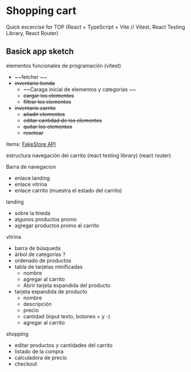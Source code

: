 # Shopping cart

Quick excercise for TOP
(React + TypeScript + Vite // Vitest, React Testing Library, React Router)

## Basick app sketch

elementos funcionales de programación
(vitest)

- ~~fetcher ~~
- ~~inventario tienda~~
    - ~~Caraga inicial de elementos y categorias ~~
    - ~~cargar los elementos~~
    - ~~filtrar los elementos~~
- ~~inventario carrito~~
    - ~~añadir elementos~~
    - ~~editar cantidad de los elementos~~
    - ~~quitar los elementos~~
    - ~~resetear~~

items: [FakeStore API](https://fakestoreapi.com/)

estructura navegación del carrito
(react testing library)
(react router)

Barra de navegacion

- enlace landing
- enlace vitrina
- enlace carrito (muestra el estado del carrito)

landing

- sobre la tineda
- algunos productos promo
- agregar productos promo al carrito

vitrina

- barra de búsqueda
- árbol de categorías ?
- ordenado de productos
- tabla de tarjetas minificadas
    - nombre
    - agregar al carrito
    - Abrir tarjeta expandida del producto
- tarjeta expandida de producto
    - nombre
    - descripción
    - precio
    - cantidad (input texto, botones + y -)
    - agregar al carrito

shopping

- editar productos y cantidades del carrito
- listado de la compra
- calculadora de precio
- checkout
